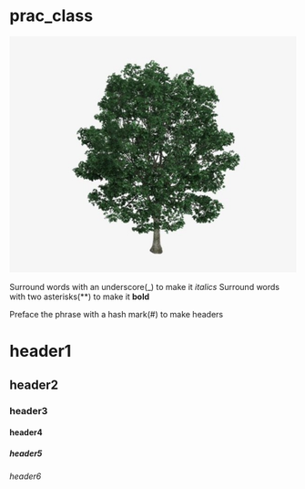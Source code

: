 # prac_class
![tree](imgs/Tree.jpg)

Surround words with an underscore(_) to make it _italics_
Surround words with two asterisks(**) to make it __bold__

Preface the phrase with a hash mark(#) to make headers
# header1
## header2
### header3
#### header4
##### header5
###### header6

